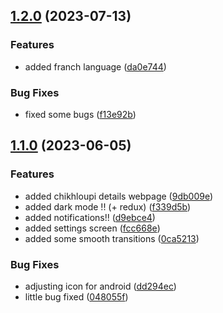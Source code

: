 

## [1.2.0](https://github.com/YasSerhbh/CryptoVerse-App/compare/1.1.0...1.2.0) (2023-07-13)


### Features

* added franch language ([da0e744](https://github.com/YasSerhbh/CryptoVerse-App/commit/da0e7446455a346a61dc58a181d782ee4d3b8db1))


### Bug Fixes

* fixed some bugs ([f13e92b](https://github.com/YasSerhbh/CryptoVerse-App/commit/f13e92b830be7da8f5c639df75fcea7f212e554b))

## [1.1.0](https://github.com/YasSerhbh/CryptoVerse-App/compare/1.0.0...1.1.0) (2023-06-05)


### Features

* added chikhloupi details webpage ([9db009e](https://github.com/YasSerhbh/CryptoVerse-App/commit/9db009e17c35d367fb5c2fd982a4fd4097ce974c))
* added dark mode !! (+ redux) ([f339d5b](https://github.com/YasSerhbh/CryptoVerse-App/commit/f339d5be74c8677478aa36c27e466ee7cf57e07a))
* added notifications!! ([d9ebce4](https://github.com/YasSerhbh/CryptoVerse-App/commit/d9ebce4bffd840cd6dd8a07829b1b2fe9550f02f))
* added settings screen ([fcc668e](https://github.com/YasSerhbh/CryptoVerse-App/commit/fcc668e6514c878e161aa46909e5794e915e9fb7))
* added some smooth transitions ([0ca5213](https://github.com/YasSerhbh/CryptoVerse-App/commit/0ca521328940a4aac67f3c6168de46303e4e0988))


### Bug Fixes

* adjusting icon for android ([dd294ec](https://github.com/YasSerhbh/CryptoVerse-App/commit/dd294ec1660874e553b054bf68cd445ea73ac486))
* little bug fixed ([048055f](https://github.com/YasSerhbh/CryptoVerse-App/commit/048055f0dbac0ec0a2a299474f52b59bdef31c56))